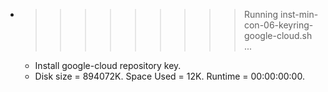 * >>>>>>>>> Running inst-min-con-06-keyring-google-cloud.sh ...
  * Install google-cloud repository key.
  * Disk size = 894072K. Space Used = 12K. Runtime = 00:00:00:00.
